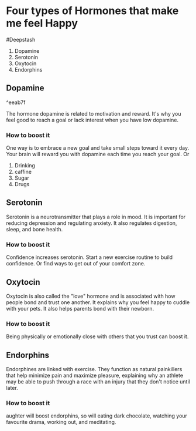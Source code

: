 # Four types of Hormones that make me feel Happy
#Deepstash

1. Dopamine
2. Serotonin
3. Oxytocin
4. Endorphins

## Dopamine

^eeab7f

The hormone dopamine is related to motivation and reward. It's why you feel good to reach a goal or lack interest when you have low dopamine.
 
 ### How to boost it
 
 One way is to embrace a new goal and take small steps toward it every day. Your brain will reward you with dopamine each time you reach your goal. Or 
 
 1. Drinking
 2. caffine
 3. Sugar
 4. Drugs

## Serotonin

Serotonin is a neurotransmitter that plays a role in mood. It is important for reducing depression and regulating anxiety. It also regulates digestion, sleep, and bone health.

### How to boost it

Confidence increases serotonin. Start a new exercise routine to build confidence. Or find ways to get out of your comfort zone.

## Oxytocin

Oxytocin is also called the "love" hormone and is associated with how people bond and trust one another. It explains why you feel happy to cuddle with your pets. It also helps parents bond with their newborn.

### How to boost it

Being physically or emotionally close with others that you trust can boost it. 

## Endorphins

Endorphines are linked with exercise. They function as natural painkillers that help minimize pain and maximize pleasure, explaining why an athlete may be able to push through a race with an injury that they don't notice until later.

### How to boost it

aughter will boost endorphins, so will eating dark chocolate, watching your favourite drama, working out, and meditating.

